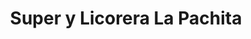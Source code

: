 ---
title: "Super y Licorera La Pachita"
url: /san-jose/super-y-licorera-la-pachita/
shop: comodidad
---